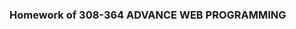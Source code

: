<html>
 <title></title>
 
 <body>
 
   <h3>Homework of 308-364 ADVANCE WEB PROGRAMMING</h3>
 
 </body>
 
 
 

</html>



